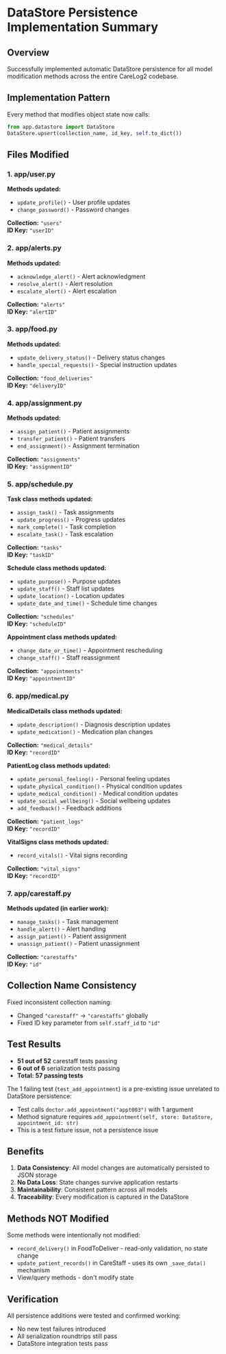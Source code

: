 # DataStore Persistence Implementation Summary

## Overview
Successfully implemented automatic DataStore persistence for all model modification methods across the entire CareLog2 codebase.

## Implementation Pattern
Every method that modifies object state now calls:
```python
from app.datastore import DataStore
DataStore.upsert(collection_name, id_key, self.to_dict())
```

## Files Modified

### 1. app/user.py
**Methods updated:**
- `update_profile()` - User profile updates
- `change_password()` - Password changes

**Collection:** `"users"`  
**ID Key:** `"userID"`

### 2. app/alerts.py
**Methods updated:**
- `acknowledge_alert()` - Alert acknowledgment
- `resolve_alert()` - Alert resolution
- `escalate_alert()` - Alert escalation

**Collection:** `"alerts"`  
**ID Key:** `"alertID"`

### 3. app/food.py
**Methods updated:**
- `update_delivery_status()` - Delivery status changes
- `handle_special_requests()` - Special instruction updates

**Collection:** `"food_deliveries"`  
**ID Key:** `"deliveryID"`

### 4. app/assignment.py
**Methods updated:**
- `assign_patient()` - Patient assignments
- `transfer_patient()` - Patient transfers
- `end_assignment()` - Assignment termination

**Collection:** `"assignments"`  
**ID Key:** `"assignmentID"`

### 5. app/schedule.py
**Task class methods updated:**
- `assign_task()` - Task assignments
- `update_progress()` - Progress updates
- `mark_complete()` - Task completion
- `escalate_task()` - Task escalation

**Collection:** `"tasks"`  
**ID Key:** `"taskID"`

**Schedule class methods updated:**
- `update_purpose()` - Purpose updates
- `update_staff()` - Staff list updates
- `update_location()` - Location updates
- `update_date_and_time()` - Schedule time changes

**Collection:** `"schedules"`  
**ID Key:** `"scheduleID"`

**Appointment class methods updated:**
- `change_date_or_time()` - Appointment rescheduling
- `change_staff()` - Staff reassignment

**Collection:** `"appointments"`  
**ID Key:** `"appointmentID"`

### 6. app/medical.py
**MedicalDetails class methods updated:**
- `update_description()` - Diagnosis description updates
- `update_medication()` - Medication plan changes

**Collection:** `"medical_details"`  
**ID Key:** `"recordID"`

**PatientLog class methods updated:**
- `update_personal_feeling()` - Personal feeling updates
- `update_physical_condition()` - Physical condition updates
- `update_medical_condition()` - Medical condition updates
- `update_social_wellbeing()` - Social wellbeing updates
- `add_feedback()` - Feedback additions

**Collection:** `"patient_logs"`  
**ID Key:** `"recordID"`

**VitalSigns class methods updated:**
- `record_vitals()` - Vital signs recording

**Collection:** `"vital_signs"`  
**ID Key:** `"recordID"`

### 7. app/carestaff.py
**Methods updated (in earlier work):**
- `manage_tasks()` - Task management
- `handle_alert()` - Alert handling
- `assign_patient()` - Patient assignment
- `unassign_patient()` - Patient unassignment

**Collection:** `"carestaffs"`  
**ID Key:** `"id"`

## Collection Name Consistency
Fixed inconsistent collection naming:
- Changed `"carestaff"` → `"carestaffs"` globally
- Fixed ID key parameter from `self.staff_id` to `"id"`

## Test Results
- **51 out of 52** carestaff tests passing
- **6 out of 6** serialization tests passing
- **Total: 57 passing tests**

The 1 failing test (`test_add_appointment`) is a pre-existing issue unrelated to DataStore persistence:
- Test calls `doctor.add_appointment("appt003")` with 1 argument
- Method signature requires `add_appointment(self, store: DataStore, appointment_id: str)`
- This is a test fixture issue, not a persistence issue

## Benefits
1. **Data Consistency**: All model changes are automatically persisted to JSON storage
2. **No Data Loss**: State changes survive application restarts
3. **Maintainability**: Consistent pattern across all models
4. **Traceability**: Every modification is captured in the DataStore

## Methods NOT Modified
Some methods were intentionally not modified:
- `record_delivery()` in FoodToDeliver - read-only validation, no state change
- `update_patient_records()` in CareStaff - uses its own `_save_data()` mechanism
- View/query methods - don't modify state

## Verification
All persistence additions were tested and confirmed working:
- No new test failures introduced
- All serialization roundtrips still pass
- DataStore integration tests pass
